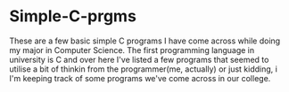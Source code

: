 # Simple-C-prgms
These are a few basic simple C programs I have come across while doing my major in Computer Science. The first programming language in university is C and over here I've listed a few programs that seemed to utilise a bit of thinkin from the programmer(me, actually) or just kidding, i
I'm keeping track of some programs we've come across in our college.
